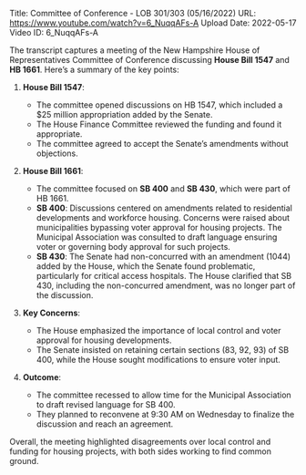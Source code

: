 Title: Committee of Conference - LOB 301/303 (05/16/2022)
URL: https://www.youtube.com/watch?v=6_NuqqAFs-A
Upload Date: 2022-05-17
Video ID: 6_NuqqAFs-A

The transcript captures a meeting of the New Hampshire House of Representatives Committee of Conference discussing **House Bill 1547** and **HB 1661**. Here’s a summary of the key points:

1. **House Bill 1547**:  
   - The committee opened discussions on HB 1547, which included a $25 million appropriation added by the Senate.  
   - The House Finance Committee reviewed the funding and found it appropriate.  
   - The committee agreed to accept the Senate’s amendments without objections.  

2. **House Bill 1661**:  
   - The committee focused on **SB 400** and **SB 430**, which were part of HB 1661.  
   - **SB 400**: Discussions centered on amendments related to residential developments and workforce housing. Concerns were raised about municipalities bypassing voter approval for housing projects. The Municipal Association was consulted to draft language ensuring voter or governing body approval for such projects.  
   - **SB 430**: The Senate had non-concurred with an amendment (1044) added by the House, which the Senate found problematic, particularly for critical access hospitals. The House clarified that SB 430, including the non-concurred amendment, was no longer part of the discussion.  

3. **Key Concerns**:  
   - The House emphasized the importance of local control and voter approval for housing developments.  
   - The Senate insisted on retaining certain sections (83, 92, 93) of SB 400, while the House sought modifications to ensure voter input.  

4. **Outcome**:  
   - The committee recessed to allow time for the Municipal Association to draft revised language for SB 400.  
   - They planned to reconvene at 9:30 AM on Wednesday to finalize the discussion and reach an agreement.  

Overall, the meeting highlighted disagreements over local control and funding for housing projects, with both sides working to find common ground.
